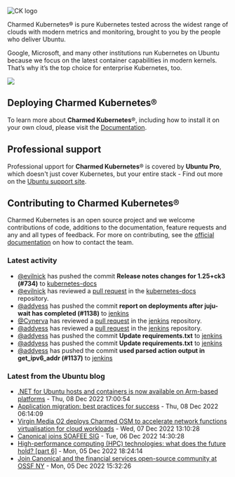 ![CK logo](https://assets.ubuntu.com/v1/451d4cf4-Charmed+Kubernetes_RGB_onWhite_2022.svg)

Charmed Kubernetes® is pure Kubernetes tested across the widest range of clouds with modern metrics and monitoring, brought to you by the people who deliver Ubuntu.

Google, Microsoft, and many other institutions run Kubernetes on Ubuntu because we focus on the latest container capabilities in modern kernels. That’s why it’s the top choice for enterprise Kubernetes, too.

![](https://assets.ubuntu.com/v1/843c77b6-juju-at-a-glace.svg)

## Deploying Charmed Kubernetes®

To learn more about **Charmed Kubernetes**®, including how to install it on your own cloud, please visit the [Documentation][docs].

## Professional support

Professional upport for **Charmed Kubernetes**® is covered by **Ubuntu Pro**, which doesn't just cover Kubernetes, but your entire stack - Find out more on the [Ubuntu support site](https://ubuntu.com/support).

## Contributing to Charmed Kubernetes®

Charmed Kubernetes is an open source project and we welcome contributions of code, additions to the documentation, feature requests and any and all types of feedback. For more on contributing, see the [official documentation][get-in-touch] on how to contact the team.

<!-- LINKS -->
[docs]: https://ubuntu.com/kubernetes/docs
[get-in-touch]: https://ubuntu.com/kubernetes/docs/get-in-touch

### Latest activity

<!-- activity starts -->
 - [@evilnick](https://github.com/evilnick) has pushed the commit **Release notes changes for 1.25+ck3 (#734)** to [kubernetes-docs](https://github.com/charmed-kubernetes/kubernetes-docs)
 - [@evilnick](https://github.com/evilnick) has reviewed a [pull request](https://github.com/charmed-kubernetes/kubernetes-docs/pull/734) in the [kubernetes-docs](https://github.com/charmed-kubernetes/kubernetes-docs) repository.
 - [@addyess](https://github.com/addyess) has pushed the commit **report on deployments after juju-wait has completed (#1138)** to [jenkins](https://github.com/charmed-kubernetes/jenkins)
 - [@Cynerva](https://github.com/Cynerva) has reviewed a [pull request](https://github.com/charmed-kubernetes/jenkins/pull/1138) in the [jenkins](https://github.com/charmed-kubernetes/jenkins) repository.
 - [@addyess](https://github.com/addyess) has reviewed a [pull request](https://github.com/charmed-kubernetes/jenkins/pull/1138) in the [jenkins](https://github.com/charmed-kubernetes/jenkins) repository.
 - [@addyess](https://github.com/addyess) has pushed the commit **Update requirements.txt** to [jenkins](https://github.com/charmed-kubernetes/jenkins)
 - [@addyess](https://github.com/addyess) has pushed the commit **Update requirements.txt** to [jenkins](https://github.com/charmed-kubernetes/jenkins)
 - [@addyess](https://github.com/addyess) has pushed the commit **used parsed action output in get_ipv6_addr (#1137)** to [jenkins](https://github.com/charmed-kubernetes/jenkins)
<!-- activity ends -->

<!-- roadmap starts -->

<!-- roadmap ends -->

### Latest from the Ubuntu blog

<!-- blog starts -->
* [.NET for Ubuntu hosts and containers is now available on Arm-based platforms](https://ubuntu.com//blog/net-for-ubuntu-hosts-and-containers-is-now-available-on-arm-based-platforms) - Thu, 08 Dec 2022 17:00:54 
* [Application migration: best practices for success](https://ubuntu.com//blog/application-migration-best-practices-for-success) - Thu, 08 Dec 2022 06:14:09 
* [Virgin Media O2 deploys Charmed OSM to accelerate  network functions virtualisation for cloud workloads](https://ubuntu.com//blog/virgin-media-o2-deploys-charmed-osm-to-accelerate-network-functions-virtualisation-for-cloud-workloads) - Wed, 07 Dec 2022 13:10:28 
* [Canonical joins SOAFEE SIG](https://ubuntu.com//blog/canonical-joins-soafee-sig) - Tue, 06 Dec 2022 14:30:28 
* [High-performance computing (HPC) technologies: what does the future hold? [part 6]](https://ubuntu.com//blog/high-performance-computing-hpc-technologies-what-does-the-future-hold-part-6) - Mon, 05 Dec 2022 18:24:14 
* [Join Canonical and the financial services open-source community at OSSF NY](https://ubuntu.com//blog/join-canonical-and-the-financial-services-open-source-community-at-ossf-ny) - Mon, 05 Dec 2022 15:32:26 
<!-- blog ends -->
